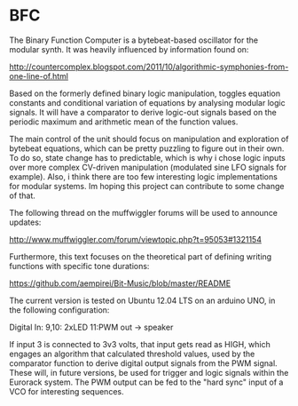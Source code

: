 BFC
===

The Binary Function Computer is  a bytebeat-based oscillator for the modular synth. It was heavily influenced by information found on:

http://countercomplex.blogspot.com/2011/10/algorithmic-symphonies-from-one-line-of.html

Based on the formerly defined binary logic manipulation, toggles equation constants and conditional variation of equations by analysing modular logic signals. It will have a comparator to derive logic-out signals based on the periodic maximum and arithmetic mean of the function values.

The main control of the unit should focus on manipulation and exploration of bytebeat equations, which can be pretty puzzling to figure out in their own. To do so, state change has to predictable, which is why i chose logic inputs over more complex CV-driven manipulation (modulated sine LFO signals for example). Also, i think there are too few interesting logic implementations for modular systems. Im hoping this project can contribute to some change of that.

The following thread on the muffwiggler forums will be used to announce updates:


http://www.muffwiggler.com/forum/viewtopic.php?t=95053#1321154

Furthermore, this text focuses on the theoretical part of defining writing functions with specific tone durations:

https://github.com/aempirei/Bit-Music/blob/master/README

The current version is tested on Ubuntu 12.04 LTS on an arduino UNO, in the following configuration:

Digital In:
9,10: 2xLED
11:PWM out -> speaker

If input 3 is connected to 3v3 volts, that input gets read as HIGH, which engages an algorithm that calculated threshold values, used by the comparator function to derive digital output signals from the PWM signal. These will, in future versions, be used for trigger and logic signals within the Eurorack system. The PWM output can be fed to the "hard sync" input of a VCO for interesting sequences.
